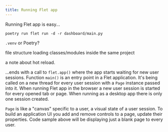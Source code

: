 ```yaml
---
title: Running Flet app
---
```


Running Flet app is easy...

```
poetry run flet run -d -r dashboard/main.py
```

`.venv` or Poetry?

file structure
loading classes/modules inside the same project



a note about hot reload.

...ends with a call to `flet.app()` where the app starts waiting for new user sessions. Function `main()` is an entry point in a Flet application. It's being called on a new thread for every user session with a `Page` instance passed into it. When running Flet app in the browser a new user session is started for every opened tab or page. When running as a desktop app there is only one session created.

`Page` is like a "canvas" specific to a user, a visual state of a user session. To build an application UI you add and remove controls to a page, update their properties. Code sample above will be displaying just a blank page to every user.